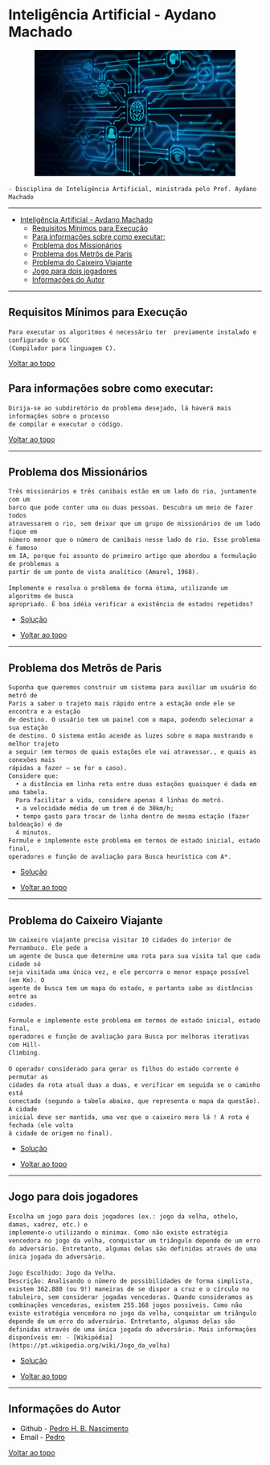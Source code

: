 # Inteligência Artificial - Aydano Machado
  <p align="center">
    <img width="400" height="250" src="https://github.com/paodealho404/ai/blob/main/ia.jpg">
  </p>

    - Disciplina de Inteligência Artificial, ministrada pelo Prof. Aydano Machado

---
- [Inteligência Artificial - Aydano Machado](#inteligência-artificial---aydano-machado)
  - [Requisitos Mínimos para Execução](#requisitos-mínimos-para-execução)
  - [Para informações sobre como executar:](#para-informações-sobre-como-executar)
  - [Problema dos Missionários](#problema-dos-missionários)
  - [Problema dos Metrôs de Paris](#problema-dos-metrôs-de-paris)
  - [Problema do Caixeiro Viajante](#problema-do-caixeiro-viajante)
  - [Jogo para dois jogadores](#jogo-para-dois-jogadores)
  - [Informações do Autor](#informações-do-autor)
---

## Requisitos Mínimos para Execução
    Para executar os algoritmos é necessário ter  previamente instalado e configurado o GCC
    (Compilador para linguagem C).
[Voltar ao topo](#inteligência-artificial---aydano-machado)
## Para informações sobre como executar: 
    Dirija-se ao subdiretório do problema desejado, lá haverá mais informações sobre o processo 
    de compilar e executar o código.
[Voltar ao topo](#inteligência-artificial---aydano-machado)

---
## Problema dos Missionários
    Três missionários e três canibais estão em um lado do rio, juntamente com um
    barco que pode conter uma ou duas pessoas. Descubra um meio de fazer todos
    atravessarem o rio, sem deixar que um grupo de missionários de um lado fique em
    número menor que o número de canibais nesse lado do rio. Esse problema é famoso
    em IA, porque foi assunto do primeiro artigo que abordou a formulação de problemas a
    partir de um ponto de vista analítico (Amarel, 1968).

    Implemente e resolva o problema de forma ótima, utilizando um algoritmo de busca
    apropriado. É boa idéia verificar a existência de estados repetidos?
  - [Solução](https://github.com/paodealho404/ai/tree/main/missionarios)
 
 - [Voltar ao topo](#inteligência-artificial---aydano-machado)
---
## Problema dos Metrôs de Paris
    Suponha que queremos construir um sistema para auxiliar um usuário do metrô de
    Paris a saber o trajeto mais rápido entre a estação onde ele se encontra e a estação
    de destino. O usuário tem um painel com o mapa, podendo selecionar a sua estação
    de destino. O sistema então acende as luzes sobre o mapa mostrando o melhor trajeto
    a seguir (em termos de quais estações ele vai atravessar., e quais as conexões mais
    rápidas a fazer – se for o caso).
    Considere que:
      • a distância em linha reta entre duas estações quaisquer é dada em uma tabela.
      Para facilitar a vida, considere apenas 4 linhas do metrô.
      • a velocidade média de um trem é de 30km/h;
      • tempo gasto para trocar de linha dentro de mesma estação (fazer baldeação) é de
      4 minutos.
    Formule e implemente este problema em termos de estado inicial, estado final,
    operadores e função de avaliação para Busca heurística com A*.
  - [Solução](https://github.com/paodealho404/ai/tree/main/paris)
 
 - [Voltar ao topo](#inteligência-artificial---aydano-machado)
---
## Problema do Caixeiro Viajante
    Um caixeiro viajante precisa visitar 10 cidades do interior de Pernambuco. Ele pede a
    um agente de busca que determine uma rota para sua visita tal que cada cidade só
    seja visitada uma única vez, e ele percorra o menor espaço possível (em Km). O
    agente de busca tem um mapa do estado, e portanto sabe as distâncias entre as
    cidades.

    Formule e implemente este problema em termos de estado inicial, estado final,
    operadores e função de avaliação para Busca por melhoras iterativas com Hill-
    Climbing.

    O operador considerado para gerar os filhos do estado corrente é permutar as
    cidades da rota atual duas a duas, e verificar em seguida se o caminho está
    conectado (segundo a tabela abaixo, que representa o mapa da questão). A cidade
    inicial deve ser mantida, uma vez que o caixeiro mora lá ! A rota é fechada (ele volta
    à cidade de origem no final).   
  - [Solução](https://github.com/paodealho404/ai/tree/main/caixeiro)
  
 - [Voltar ao topo](#inteligência-artificial---aydano-machado)
---
## Jogo para dois jogadores
    Escolha um jogo para dois jogadores (ex.: jogo da velha, othelo, damas, xadrez, etc.) e
    implemente-o utilizando o minimax. Como não existe estratégia vencedora no jogo da velha, conquistar um triângulo depende de um erro do adversário. Entretanto, algumas delas são definidas através de uma única jogada do adversário. 
    
    Jogo Escolhido: Jogo da Velha.
    Descrição: Analisando o número de possibilidades de forma simplista, existem 362.880 (ou 9!) maneiras de se dispor a cruz e o círculo no tabuleiro, sem considerar jogadas vencedoras. Quando consideramos as combinações vencedoras, existem 255.168 jogos possíveis. Como não existe estratégia vencedora no jogo da velha, conquistar um triângulo depende de um erro do adversário. Entretanto, algumas delas são definidas através de uma única jogada do adversário. Mais informações disponíveis em: - [Wikipédia](https://pt.wikipedia.org/wiki/Jogo_da_velha)
  - [Solução](https://github.com/paodealho404/ai/tree/main/minimax)
  
  - [Voltar ao topo](#inteligência-artificial---aydano-machado)
---
## Informações do Autor

- Github - [Pedro H. B. Nascimento](https://github.com/paodealho404)
- Email - [Pedro](phbn@ic.ufal.br)

[Voltar ao topo](#inteligência-artificial---aydano-machado)
